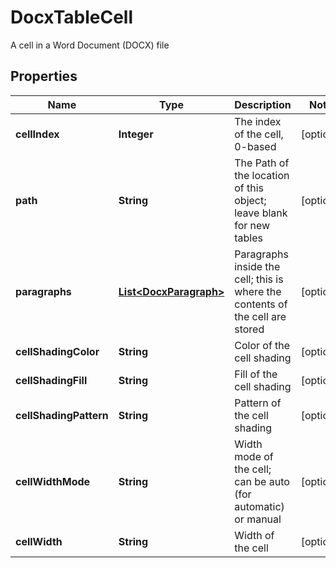 

# DocxTableCell

A cell in a Word Document (DOCX) file

## Properties

| Name | Type | Description | Notes |
|------------ | ------------- | ------------- | -------------|
|**cellIndex** | **Integer** | The index of the cell, 0-based |  [optional] |
|**path** | **String** | The Path of the location of this object; leave blank for new tables |  [optional] |
|**paragraphs** | [**List&lt;DocxParagraph&gt;**](DocxParagraph.md) | Paragraphs inside the cell; this is where the contents of the cell are stored |  [optional] |
|**cellShadingColor** | **String** | Color of the cell shading |  [optional] |
|**cellShadingFill** | **String** | Fill of the cell shading |  [optional] |
|**cellShadingPattern** | **String** | Pattern of the cell shading |  [optional] |
|**cellWidthMode** | **String** | Width mode of the cell; can be auto (for automatic) or manual |  [optional] |
|**cellWidth** | **String** | Width of the cell |  [optional] |



